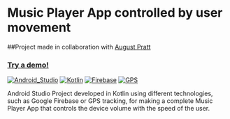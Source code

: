 # Music Player App controlled by user movement

##Project made in collaboration with [August Pratt](https://github.com/jpratt21)

### [Try a demo!](https://appetize.io/app/2va72f4rcuub446rz5mn22ve6m?device=pixel7pro&osVersion=13.0)

[![Android_Studio](https://img.shields.io/badge/ANDROID_STUDIO-%234fae53?style=for-the-badge&logo=androidstudio&logoColor=%234fae53&labelColor=black)](https://developer.android.com/)
[![Kotlin](https://img.shields.io/badge/KOTLIN-%237f52ff?style=for-the-badge&logo=kotlin&logoColor=%237f52ff&labelColor=black)](https://kotlinlang.org/)
[![Firebase](https://img.shields.io/badge/FIREBASE-%23fecb2f?style=for-the-badge&logo=firebase&logoColor=%23fecb2f&labelColor=black)](https://firebase.google.com/)
[![GPS](https://img.shields.io/badge/GPS-%2383c22d?style=for-the-badge&logo=googlemaps&logoColor=%2383c22d&labelColor=black)]()

Android Studio Project developed in Kotlin using different technologies, such as Google Firebase or GPS tracking, for making a complete Music Player App that controls the device volume with the speed of the user. 
